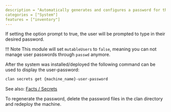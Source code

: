 ```yaml
---
description = "Automatically generates and configures a password for the specified user account."
categories = ["System"]
features = ["inventory"]
---
```


If setting the option prompt to true, the user will be prompted to type in their desired password.

!!! Note
    This module will set `mutableUsers` to `false`, meaning you can not manage user passwords through `passwd` anymore.


After the system was installed/deployed the following command can be used to display the user-password:

```bash
clan secrets get {machine_name}-user-password
```

See also: [Facts / Secrets](../../getting-started/secrets.md)

To regenerate the password, delete the password files in the clan directory and redeploy the machine.
